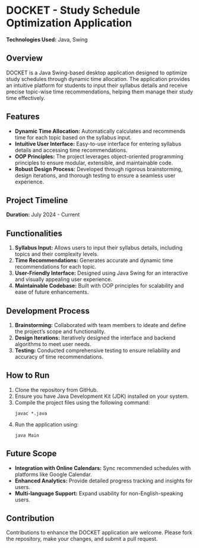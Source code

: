 # DOCKET - Study Schedule Optimization Application

**Technologies Used:** Java, Swing

## Overview

DOCKET is a Java Swing-based desktop application designed to optimize study schedules through dynamic time allocation. The application provides an intuitive platform for students to input their syllabus details and receive precise topic-wise time recommendations, helping them manage their study time effectively.

## Features

- **Dynamic Time Allocation:** Automatically calculates and recommends time for each topic based on the syllabus input.
- **Intuitive User Interface:** Easy-to-use interface for entering syllabus details and accessing time recommendations.
- **OOP Principles:** The project leverages object-oriented programming principles to ensure modular, extensible, and maintainable code.
- **Robust Design Process:** Developed through rigorous brainstorming, design iterations, and thorough testing to ensure a seamless user experience.

## Project Timeline

**Duration:** July 2024 - Current

## Functionalities

1. **Syllabus Input:** Allows users to input their syllabus details, including topics and their complexity levels.
2. **Time Recommendations:** Generates accurate and dynamic time recommendations for each topic.
3. **User-Friendly Interface:** Designed using Java Swing for an interactive and visually appealing user experience.
4. **Maintainable Codebase:** Built with OOP principles for scalability and ease of future enhancements.

## Development Process

1. **Brainstorming:** Collaborated with team members to ideate and define the project’s scope and functionality.
2. **Design Iterations:** Iteratively designed the interface and backend algorithms to meet user needs.
3. **Testing:** Conducted comprehensive testing to ensure reliability and accuracy of time recommendations.

## How to Run

1. Clone the repository from GitHub.
2. Ensure you have Java Development Kit (JDK) installed on your system.
3. Compile the project files using the following command:
   ```
   javac *.java
   ```
4. Run the application using:
   ```
   java Main
   ```

## Future Scope

- **Integration with Online Calendars:** Sync recommended schedules with platforms like Google Calendar.
- **Enhanced Analytics:** Provide detailed progress tracking and insights for users.
- **Multi-language Support:** Expand usability for non-English-speaking users.

## Contribution

Contributions to enhance the DOCKET application are welcome. Please fork the repository, make your changes, and submit a pull request.
